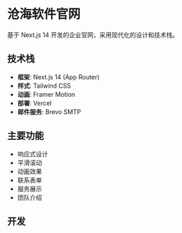 # 沧海软件官网

基于 Next.js 14 开发的企业官网，采用现代化的设计和技术栈。

## 技术栈

- **框架**: Next.js 14 (App Router)
- **样式**: Tailwind CSS
- **动画**: Framer Motion
- **部署**: Vercel
- **邮件服务**: Brevo SMTP

## 主要功能

- 响应式设计
- 平滑滚动
- 动画效果
- 联系表单
- 服务展示
- 团队介绍

## 开发 